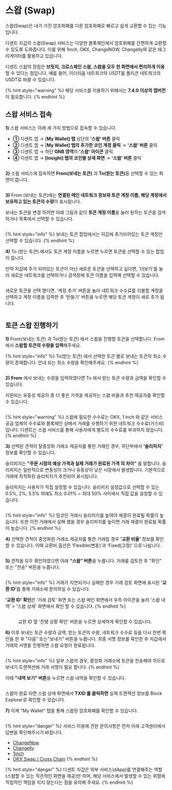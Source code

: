 # 스왑 (Swap)

스왑(Swap)은 내가 가진 암호화폐를 다른 암호화폐로 빠르고 쉽게 교환할 수 있는 기능입니다.

디센트 지갑의 스왑(Swap) 서비스는 다양한 블록체인에서 암호화폐를 간편하게 교환할 수 있도록 도와줍니다. 이를 위해 1inch, OKX, ChangeNOW, Changelly와 같은 애그리게이터를 활용하고 있습니다.

디센트 스왑의 장점은 **브릿지, 크로스체인 스왑, 스왑을 모두 한 화면에서 편리하게 이용**할 수 있다는 점입니다. 예를 들어, 이더리움 네트워크의 USDT를 폴리콘 네트워크의 USDT로 바꿀 수 있습니다.

{% hint style="warning" %}
해당 서비스를 이용하기 위해서는 **7.4.0 이상의 앱버전**이 필요합니다.
{% endhint %}

## 스왑 서비스 접속 <a href="#select-network" id="select-network"></a>

**1)** 스왑 서비스는 아래 세 가지 방법으로 접속할 수 있습니다.

* **①** 디센트 앱 → \[**My Wallet] 탭** 상단의 **‘스왑’ 버튼** 클릭
* **②** 디센트 앱 → \[**My Wallet] 탭의 추가한 코인 계정 클릭** → **‘스왑’ 버튼** 클릭
* **③** 디센트 앱 → 하단 **GNB 영역**의 **‘스왑’ 아이콘** 클릭
* **④** 디센트 앱 → **\[Insight] 탭의 코인별 상세 화면** → **‘스왑’ 버튼** 클릭

<figure><img src="../../.gitbook/assets/1 (25).jpg" alt=""><figcaption></figcaption></figure>

**2)** 스왑 서비스에 접속하면 **From(보내는 토큰)** 과 **To(받는 토큰)**&#xC744; 선택할 수 있는 화면이 뜹니다.

<figure><img src="../../.gitbook/assets/2 (23).jpg" alt=""><figcaption></figcaption></figure>

**3)** From (보내는 토큰)에는 **연결된 메인 네트워크 정보와 토큰 계정 이름, 해당 계정에서 보유하고 있는 토큰의 수량**이 표시됩니다.

보내는 토큰을 변경 하려면 아래 그림과 같이 **토큰 계정 이름**을 눌러 원하는 토큰을 검색하거나 목록에서 선택할 수 있습니다.

<figure><img src="../../.gitbook/assets/3 (18).jpg" alt=""><figcaption></figcaption></figure>

{% hint style="info" %}
보내는 토큰 팝업에서는 지갑에 추가되어있는 토큰 계정만 선택할 수 있습니다.
{% endhint %}



**4)** To (받는 토큰) 에서도 토큰 계정 이름을 누르면 누르면 토큰을 선택할 수 있는 팝업이 뜹니다.

만약 지갑에 추가 되어있는 토큰이 아닌 새로운 토큰을 선택하고 싶다면, ‘더보기’를 눌러 새로운 네트워크를 선택하거나 검색창에 토큰 이름을 입력해 선택할 수 있습니다.

<figure><img src="../../.gitbook/assets/4 (12).jpg" alt=""><figcaption></figcaption></figure>

새로운 토큰을 선택 했다면, ‘계정 추가’ 버튼을 눌러 네트워크 수수료를 지불할 계정을 선택하고 계정 이름을 입력한 후 ‘만들기’ 버튼을 누르면 해당 토큰 계정이 새로 추가 됩니다.

<figure><img src="../../.gitbook/assets/5 (6).jpg" alt=""><figcaption></figcaption></figure>



## **토큰 스왑 진행하기**  <a href="#start-swapping" id="start-swapping"></a>

**1)** From(보내는 토큰) 과 To(받는 토큰) 에서 스왑을 진행할 토큰을 선택합니다. From 에서 **스왑할 토큰의 수량을 입력**해주세요.

{% hint style="info" %}
To(받는 토큰) 에서 선택한 토큰 별로 보내는 토큰의 최소 수량이 존재합니다. 안내 되는 최소 수량을 확인해주세요.
{% endhint %}

<figure><img src="../../.gitbook/assets/6 (5).jpg" alt=""><figcaption></figcaption></figure>

**2)** **From** 에서 보내는 수량을 입력하였다면 To 에서 받는 토큰 수량과 금액을 확인할 수 있습니다.

지원되는 유동성 제공자 중 더 좋은 가격을 제공하는 스왑 비율과 추천 제공자를 확인할 수 있습니다.

<figure><img src="../../.gitbook/assets/7 (4).jpg" alt=""><figcaption></figcaption></figure>

{% hint style="warning" %}
스왑에 필요한 수수료는 OKX, 1 inch 와 같은 서비스 공급 업체의 수수료와 블록체인 상에서 거래를 수행하기 위한 네트워크 수수료(가스비) 입니다. 디센트는 스왑 서비스를 통해 사용자에게 별도의 수수료를 부과하지 않습니다.
{% endhint %}



**3)** 선택된 견적이 탈중앙화 거래소 제공자를 통한 거래인 경우, 하단부에서 **‘슬리피지’** 정보를 확인할 수 있습니다.

슬리피지는 **"주문 시점의 예상 가격과 실제 거래가 완료된 가격 의 차이”** 를 말합니다. 슬리피지는 일반적으로 변동성이 크거나 유동상이 낮은 시장에서 발생합니다. 기본적으로 거래에 최적화된 슬리피지가 추천되어 표시됩니다.

슬리피지는 사용자가 직접 설정할 수 있습니다. 슬리피지 설정값으로 선택할 수 있는 0.5%, 2%, 5.5% 외에도 최소 0.01% \~ 최대 50% 사이에서 직접 값을 설정할 수 있습니다.

<figure><img src="../../.gitbook/assets/8.jpg" alt=""><figcaption></figcaption></figure>

{% hint style="info" %}
밈코인 거래시 슬리피지를 높여야 체결이 완료될 확률이 높습니다. 또한 이전 거래에서 실패 했을 경우 슬리피지를 높이면 거래 체결이 완료될 확률이 높습니다.
{% endhint %}



**4)** 선택한 견적이 중앙화된 거래소 제공자를 통한 거래일 경우 **‘교환 비율’** 정보를 확인할 수 있습니다. 이때 교환비 옵션은 ‘Flexible(변동)’과 ‘Fixed(고정)’ 으로 나뉩니다.

<figure><img src="../../.gitbook/assets/9.jpg" alt=""><figcaption></figcaption></figure>

**5)** 견적을 모두 확인하였으면 아래 **“스왑” 버튼**을 누릅니다. 거래를 검토한 후 "확인" 또는 "전송" 버튼을 누릅니다.&#x20;

<figure><img src="../../.gitbook/assets/12-1.jpg" alt=""><figcaption></figcaption></figure>

{% hint style="info" %}
거래가 지연되거나 실패한 경우 거래 검토 화면에 표시된 **‘교환 ID’**&#xB97C; 통해 거래소에 문의하실 수 있습니다.&#x20;

**‘교환 ID’ 확인**은 ‘거래 검토’ 화면 또는 스왑 메인 화면에서 우측 아이콘을 눌러 ‘스왑 내역’ > '스왑 상세' 화면에서 확인 할 수 있습니다.
{% endhint %}

<figure><img src="../../.gitbook/assets/15 (3).jpg" alt=""><figcaption><p>교환 ID 옆 '진행 상황 확인' 버튼을 누르면 상세하게 확인할 수 있습니다.</p></figcaption></figure>



**6)** 이후 보내는 토큰 수량과 금액, 받는 토큰의 수량, 네트워크 수수료 등을 다시 한번 확인을 한 후 "다음" 또는"보내기" 버튼을 누릅니다. 최종 서명 정보를 확인한 후 지갑에서 거래의 서명을 진행하면 스왑 요청이 완료됩니다.

<figure><img src="../../.gitbook/assets/12-2.jpg" alt=""><figcaption></figcaption></figure>

{% hint style="info" %}
일부 스왑의 경우, 중앙화 거래소에 토큰을 전송해야 하므로 보내기 트랜잭션에 거래 서명이 필요 합니다.
{% endhint %}

이때 **"내역 보기" 버튼**을 누르면 스왑 내역을 확인할 수 있습니다.

<figure><img src="../../.gitbook/assets/13 (2).jpg" alt=""><figcaption></figcaption></figure>

스왑이 완료 되면 스왑 상세 화면에서 **TXID 를 클릭하면** 실제 트랜잭션 정보를 Block Explorer로 확인할 수 있습니다.



**7)** 이제 "My Wallet" 탭을 통해 스왑된 암호화폐를 확인할 수 있습니다.

<figure><img src="../../.gitbook/assets/14 (2).jpg" alt=""><figcaption></figcaption></figure>



{% hint style="danger" %}
서비스 이용에 관한 문의사항은 먼저 아래 고객센터에서 답변을 확인해주시기 바랍니다.

* [ChangeNow](https://support.changenow.io/hc/en-us)&#x20;
* [Changelly](https://support.changelly.com/en/support/home)
* [1inch](https://help.1inch.io/en/)
* [OKX Swap / Cross Chain](https://www.okx.com/help)
{% endhint %}



{% hint style="danger" %}
디센트 지갑은 외부 서비스(dApp)를 연결해주는 역할(스왑할 수 있는 직관적인 화면을 제공)만 하며, 해당 서비스에서 발생할 수 있는 위험에 직접적인 책임을 지지 않는다는 점을 유의해 주세요.
{% endhint %}

